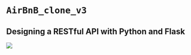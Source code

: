 # `AirBnB_clone_v3`



## Designing a RESTful API with Python and Flask

![](https://bykowski.pl/wp-content/uploads/2021/06/api-przyklad-dzialania-1.jpg)

